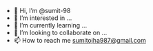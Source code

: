 - 👋 Hi, I’m @sumit-98
- 👀 I’m interested in ...
- 🌱 I’m currently learning ...
- 💞️ I’m looking to collaborate on ...
- 📫 How to reach me sumitojha987@gmail.com

<!---
sumit-98/sumit-98 is a ✨ special ✨ repository because its `README.md` (this file) appears on your GitHub profile.
You can click the Preview link to take a look at your changes.
--->
